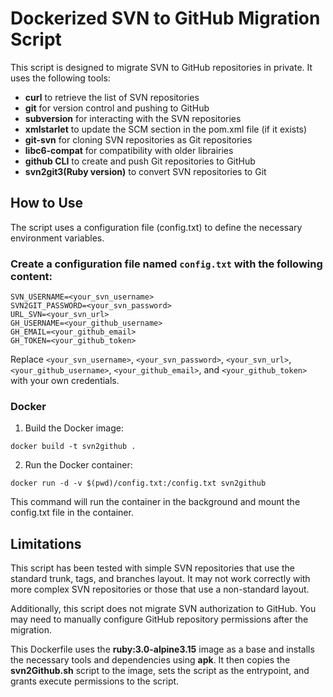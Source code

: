 # Dockerized SVN to GitHub Migration Script
This script is designed to migrate SVN to GitHub repositories in private. It uses the following tools:

- **curl** to retrieve the list of SVN repositories
- **git** for version control and pushing to GitHub
- **subversion** for interacting with the SVN repositories
- **xmlstarlet** to update the SCM section in the pom.xml file (if it exists)
- **git-svn** for cloning SVN repositories as Git repositories
- **libc6-compat** for compatibility with older librairies
- **github CLI** to create and push Git repositories to GitHub
- **svn2git3(Ruby version)** to convert SVN repositories to Git


## How to Use
The script uses a configuration file (config.txt) to define the necessary environment variables.
### Create a configuration file named `config.txt` with the following content:
```
SVN_USERNAME=<your_svn_username>
SVN2GIT_PASSWORD=<your_svn_password>
URL_SVN=<your_svn_url>
GH_USERNAME=<your_github_username>
GH_EMAIL=<your_github_email>
GH_TOKEN=<your_github_token>
```
Replace `<your_svn_username>`, `<your_svn_password>`, `<your_svn_url>`, `<your_github_username>`, `<your_github_email>`, and `<your_github_token>` with your own credentials.

### Docker
1. Build the Docker image:
```
docker build -t svn2github .
```
2. Run the Docker container:
```
docker run -d -v $(pwd)/config.txt:/config.txt svn2github
```
This command will run the container in the background and mount the config.txt file in the container.

## Limitations
This script has been tested with simple SVN repositories that use the standard trunk, tags, and branches layout. It may not work correctly with more complex SVN repositories or those that use a non-standard layout.

Additionally, this script does not migrate SVN authorization to GitHub. You may need to manually configure GitHub repository permissions after the migration.

This Dockerfile uses the **ruby:3.0-alpine3.15** image as a base and installs the necessary tools and dependencies using **apk**. It then copies the **svn2Github.sh** script to the image, sets the script as the entrypoint, and grants execute permissions to the script.


